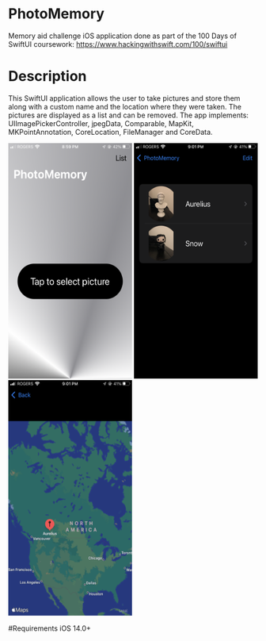 # PhotoMemory
Memory aid challenge iOS application done as part of the 100 Days of SwiftUI coursework: https://www.hackingwithswift.com/100/swiftui

# Description
This SwiftUI application allows the user to take pictures and store them along with a custom name and the location where they were taken.
The pictures are displayed as a list and can be removed.
The app implements: UIImagePickerController, jpegData, Comparable, MapKit, MKPointAnnotation, CoreLocation, FileManager and CoreData.

<img src="ContentView.PNG" width="250" height="475"/> <img src="ListView.PNG" width="250" height="475"/> <img src="MapView.PNG" width="250" height="475"/>

#Requirements
iOS 14.0+
